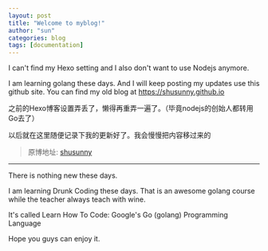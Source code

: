 ```yaml
---
layout: post
title: "Welcome to myblog!"
author: "sun"
categories: blog
tags: [documentation]
---
```


I can't find my Hexo setting and I also don't want to use Nodejs anymore.

I am learning golang these days. And I will keep posting my updates use this github site. You can find my old blog at https://shusunny.github.io

之前的Hexo博客设置弄丢了，懒得再重弄一遍了。（毕竟nodejs的创始人都转用Go去了）

以后就在这里随便记录下我的更新好了。我会慢慢把内容移过来的

> 原博地址: [shusunny](https://shusunny.github.io)

---

There is nothing new these days.

I am learning Drunk Coding these days. That is an awesome golang course while the teacher always teach with wine.

It's called Learn How To Code: Google's Go (golang) Programming Language

Hope you guys can enjoy it.


